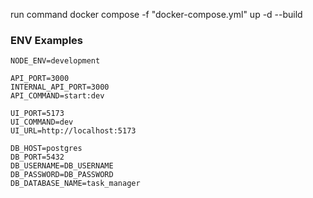 run command
docker compose -f "docker-compose.yml" up -d --build

### ENV Examples

```
NODE_ENV=development

API_PORT=3000
INTERNAL_API_PORT=3000
API_COMMAND=start:dev

UI_PORT=5173
UI_COMMAND=dev
UI_URL=http://localhost:5173

DB_HOST=postgres
DB_PORT=5432
DB_USERNAME=DB_USERNAME
DB_PASSWORD=DB_PASSWORD
DB_DATABASE_NAME=task_manager
```
